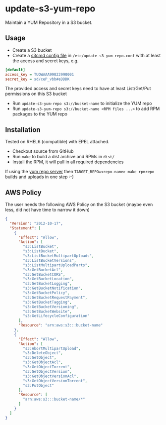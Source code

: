 update-s3-yum-repo
==================

Maintain a YUM Repository in a S3 bucket.

Usage
-----

- Create a S3 bucket
- Create a [s3cmd config file](http://s3tools.org/kb/item14.htm) in `/etc/update-s3-yum-repo.conf` with at least the access and secret keys, e.g.
```ini
[default]
access_key = TUOWAAA99023990001
secret_key = sd/ceP_vbb#eDDDK 
```
  The provided access and secret keys need to have at least List/Get/Put permissions on this S3 bucket

- Run `update-s3-yum-repo s3://bucket-name` to initialize the YUM repo
- Run `update-s3-yum-repo s3://bucket-name <RPM files ...>` to add RPM packages to the YUM repo

Installation
------------

Tested on RHEL6 (compatible) with EPEL attached.

- Checkout source from GitHub
- Run `make` to build a dist archive and RPMs in `dist/`
- Install the RPM, it will pull in all required dependencies


If using the [yum repo server](https://github.com/immobilienscout24/yum-repo-server/) then `TARGET_REPO=<repo-name> make rpmrepo` builds and uploads in one step :-)

AWS Policy
----------

The user needs the following AWS Policy on the S3 bucket (maybe even less, did not have time to narrow it down)
```json
{
  "Version": "2012-10-17",
  "Statement": [
    {
      "Effect": "Allow",
      "Action": [
        "s3:ListBucket",
        "s3:ListBucket",
        "s3:ListBucketMultipartUploads",
        "s3:ListBucketVersions",
        "s3:ListMultipartUploadParts",
        "s3:GetBucketAcl",
        "s3:GetBucketCORS",
        "s3:GetBucketLocation",
        "s3:GetBucketLogging",
        "s3:GetBucketNotification",
        "s3:GetBucketPolicy",
        "s3:GetBucketRequestPayment",
        "s3:GetBucketTagging",
        "s3:GetBucketVersioning",
        "s3:GetBucketWebsite",
        "s3:GetLifecycleConfiguration"
      ],
      "Resource": "arn:aws:s3:::bucket-name"
    },
    {
      "Effect": "Allow",
      "Action": [
        "s3:AbortMultipartUpload",
        "s3:DeleteObject",
        "s3:GetObject",
        "s3:GetObjectAcl",
        "s3:GetObjectTorrent",
        "s3:GetObjectVersion",
        "s3:GetObjectVersionAcl",
        "s3:GetObjectVersionTorrent",
        "s3:PutObject"
      ],
      "Resource": [
        "arn:aws:s3:::bucket-name/*"
      ]
    }
  ]
}
```

